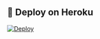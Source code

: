 
## 🚀 Deploy on Heroku 
[![Deploy](https://www.herokucdn.com/deploy/button.svg)](https://dashboard.heroku.com/new?template=https://github.com/Anilji825/BEWAFAMUSIC)
